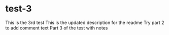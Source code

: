 # test-3
This is the 3rd test
This is the updated description for the readme
Try part 2 to add comment text
Part 3 of the test with notes